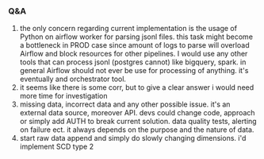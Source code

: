 ### Q&A

1. the only concern regarding current implementation is the usage of Python on airflow worker for parsing
jsonl files. this task might become a bottleneck in PROD case since amount of logs to parse will overload 
Airflow and block resources for other pipelines. I would use any other tools that can process jsonl (postgres cannot) like bigquery, spark. 
in general Airflow should not ever be use for processing of anything. it's eventually and orchestrator tool.
2. it seems like there is some corr, but to give a clear answer i would need more time for investigation
3. missing data, incorrect data and any other possible issue. it's an external data source, moreover API.
devs could change code, approach or simply add AUTH to break current solution.
data quality tests, alerting on failure ect. it always depends on the purpose and the nature of data.
4. start raw data append and simply do slowly changing dimensions. i'd implement SCD type 2